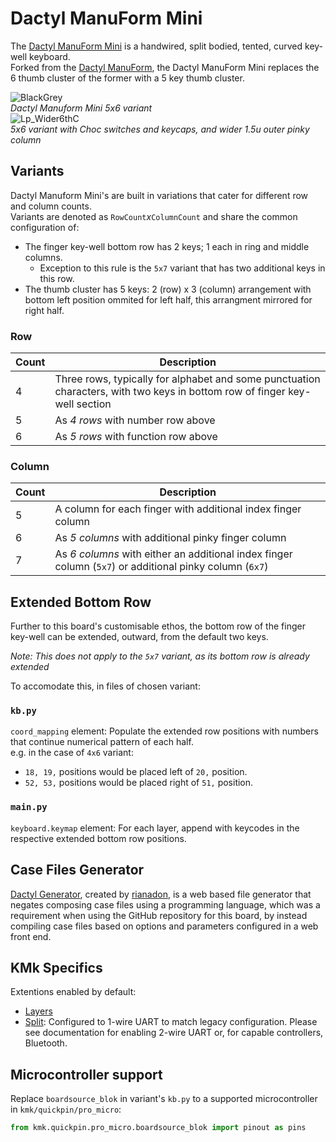# Dactyl ManuForm Mini

The [Dactyl ManuForm Mini](https://github.com/l4u/dactyl-manuform-mini-keyboard) is a handwired, split bodied, tented, curved key-well keyboard.  
Forked from the [Dactyl ManuForm](/boards/dactyl_manuform), the Dactyl ManuForm Mini replaces the 6 thumb cluster of the former with a 5 key thumb cluster.  

![BlackGrey](https://i.imgur.com/76hbOkBl.jpg)  
*Dactyl Manuform Mini 5x6 variant*  
![Lp_Wider6thC](https://preview.redd.it/uzyygioqvek61.jpg?width=640&crop=smart&auto=webp&v=enabled&s=7a0fb7e3a89f51524e4c8d43d9ea1f2ee4d2537a)  
*5x6 variant with Choc switches and keycaps, and wider 1.5u outer pinky column*  

## Variants

Dactyl Manuform Mini's are built in variations that cater for different row and column counts.  
Variants are denoted as `RowCount`*x*`ColumnCount` and share the common configuration of:
- The finger key-well bottom row has 2 keys; 1 each in ring and middle columns.
    - Exception to this rule is the `5x7` variant that has two additional keys in this row.
- The thumb cluster has 5 keys: 2 (row) x 3 (column) arrangement with bottom left position ommited for left half, this arrangment mirrored for right half.

### Row
| Count | Description |
| --- | --- |
| 4 | Three rows, typically for alphabet and some punctuation characters, with two keys in bottom row of finger key-well section |
| 5 | As *4 rows* with number row above |
| 6 | As *5 rows* with function row above |

### Column
| Count | Description |
| --- | --- |
| 5 | A column for each finger with additional index finger column |  
| 6 | As *5 columns* with additional pinky finger column |
| 7 | As *6 columns* with either an additional index finger column (`5x7`) or additional pinky column (`6x7`) |

## Extended Bottom Row

Further to this board's customisable ethos, the bottom row of the finger key-well can be extended, outward, from the default two keys.

*Note: This does not apply to the `5x7` variant, as its bottom row is already extended*

To accomodate this, in files of chosen variant:
### `kb.py`  
`coord_mapping` element: Populate the extended row positions with numbers that continue numerical pattern of each half.  
e.g. in the case of `4x6` variant:
- `18, 19,` positions would be placed left of `20,` position.
- `52, 53,` positions would be placed right of `51,` position.

### `main.py`  
`keyboard.keymap` element: For each layer, append with keycodes in the respective extended bottom row positions.

## Case Files Generator

[Dactyl Generator](https://ryanis.cool/dactyl), created by [rianadon](https://github.com/rianadon), is a web based file generator that negates composing case files using a programming language, which was a requirement when using the GitHub repository for this board, by instead compiling case files based on options and parameters configured in a web front end.

## KMk Specifics

Extentions enabled by default:  
- [Layers](/docs/en/layers.md)
- [Split](/docs/en/split_keyboards.md): Configured to 1-wire UART to match legacy configuration. Please see documentation for enabling 2-wire UART or, for capable controllers, Bluetooth.

## Microcontroller support

Replace `boardsource_blok` in variant's `kb.py` to a supported microcontroller in `kmk/quickpin/pro_micro`:

```python
from kmk.quickpin.pro_micro.boardsource_blok import pinout as pins
```
